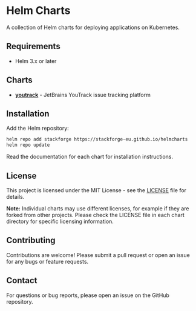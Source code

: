 # Helm Charts

A collection of Helm charts for deploying applications on Kubernetes.

## Requirements

- Helm 3.x or later

## Charts

- [**youtrack**](./charts/youtrack/README.md) - JetBrains YouTrack issue tracking platform

## Installation

Add the Helm repository:

```bash
helm repo add stackforge https://stackforge-eu.github.io/helmcharts
helm repo update
```

Read the documentation for each chart for installation instructions.

## License

This project is licensed under the MIT License - see the [LICENSE](LICENSE) file for details.

**Note:** Individual charts may use different licenses, for example if they are forked from other projects. Please check the LICENSE file in each chart directory for specific licensing information.

## Contributing

Contributions are welcome! Please submit a pull request or open an issue for any bugs or feature requests.

## Contact

For questions or bug reports, please open an issue on the GitHub repository.
